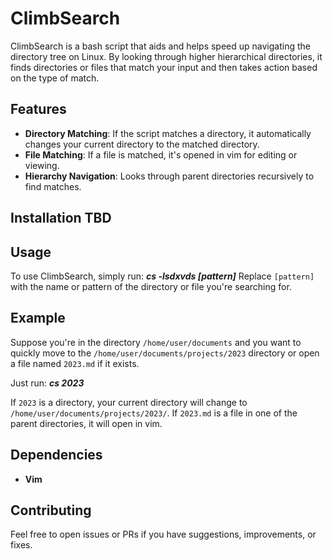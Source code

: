 # ClimbSearch

ClimbSearch is a bash script that aids and helps speed up navigating the directory tree on Linux. By looking through higher hierarchical directories, it finds directories or files that match your input and then takes action based on the type of match.

## Features

- **Directory Matching**: If the script matches a directory, it automatically changes your current directory to the matched directory.
- **File Matching**: If a file is matched, it's opened in vim for editing or viewing.
- **Hierarchy Navigation**: Looks through parent directories recursively to find matches.

## Installation TBD


## Usage

To use ClimbSearch, simply run: ***cs -lsdxvds [pattern]***
Replace `[pattern]` with the name or pattern of the directory or file you're searching for.

## Example

Suppose you're in the directory `/home/user/documents` and you want to quickly move to the `/home/user/documents/projects/2023` directory or open a file named `2023.md` if it exists.

Just run: ***cs 2023***

If `2023` is a directory, your current directory will change to `/home/user/documents/projects/2023/`. If `2023.md` is a file in one of the parent directories, it will open in vim.

## Dependencies

- **Vim**

## Contributing

Feel free to open issues or PRs if you have suggestions, improvements, or fixes.



